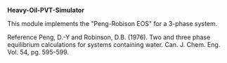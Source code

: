 <b>Heavy-Oil-PVT-Simulator</b>


This module implements the "Peng-Robison EOS" for a 3-phase system. 

Reference Peng, D.-Y and Robinson, D.B. (1976). Two and three phase equilibrium calculations for systems containing water. Can. J. Chem. Eng. Vol. 54, pg. 595-599.  
